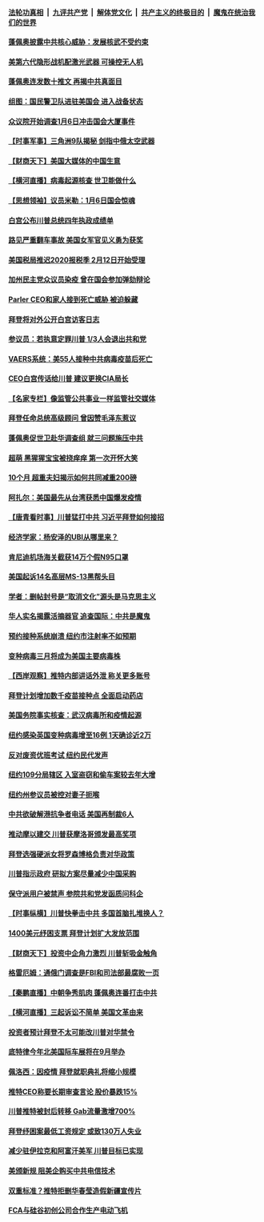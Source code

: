 

####  [法轮功真相](../../../../basic/blob/master/README.md?t=01171531) &nbsp;|&nbsp; [九评共产党](../../../../9ping.md/blob/master/README.md?t=01171531) &nbsp;|&nbsp; [解体党文化](../../../../jtdwh.md/blob/master/README.md?t=01171531)  &nbsp;|&nbsp; [共产主义的终极目的](../../../../gczydzjmd.md/blob/master/README.md?t=01171531) &nbsp;|&nbsp; [魔鬼在统治我们的世界](../../../../mgztzwmdsj.md/blob/master/README.md?t=01171531) 

#### [蓬佩奥披露中共核心威胁：发展核武不受约束](../pages/nsc412/n12678091.md?t=01171531) 

#### [美第六代隐形战机配激光武器 可操控无人机](../pages/nsc412/n12682308.md?t=01171531) 

#### [蓬佩奥连发数十推文 再揭中共真面目](../pages/nsc412/n12693032.md?t=01171531) 

#### [组图：国民警卫队进驻美国会 进入战备状态](../pages/nsc412/n12692946.md?t=01171531) 

#### [众议院开始调查1月6日冲击国会大厦事件](../pages/nsc412/n12692893.md?t=01171531) 

#### [【时事军事】三角洲9队揭秘 剑指中俄太空武器](../pages/nsc412/n12691202.md?t=01171531) 

#### [【财商天下】美国大媒体的中国生意](../pages/nsc412/n12692517.md?t=01171531) 

#### [【横河直播】病毒起源核查 世卫能做什么](../pages/nsc412/n12692894.md?t=01171531) 

#### [【思想领袖】议员米勒：1月6日国会惊魂](../pages/nsc412/n12691801.md?t=01171531) 

#### [白宫公布川普总统四年执政成绩单](../pages/nsc412/n12692745.md?t=01171531) 

#### [路见严重翻车事故 美国女军官见义勇为获奖](../pages/nsc412/n12692241.md?t=01171531) 

#### [美国税局推迟2020报税季 2月12日开始受理](../pages/nsc412/n12692731.md?t=01171531) 

#### [加州民主党众议员染疫 曾在国会参加弹劾辩论](../pages/nsc412/n12692674.md?t=01171531) 

#### [Parler CEO和家人接到死亡威胁 被迫躲藏](../pages/nsc412/n12692503.md?t=01171531) 

#### [拜登将对外公开白宫访客日志](../pages/nsc412/n12692590.md?t=01171531) 

#### [参议员：若执意定罪川普 1/3人会退出共和党](../pages/nsc412/n12692400.md?t=01171531) 

#### [VAERS系统：美55人接种中共病毒疫苗后死亡](../pages/nsc412/n12692390.md?t=01171531) 

#### [CEO白宫传话给川普 建议更换CIA局长](../pages/nsc412/n12691686.md?t=01171531) 

#### [【名家专栏】像监管公共事业一样监管社交媒体](../pages/nsc412/n12692234.md?t=01171531) 

#### [拜登任命总统高级顾问 曾因赞毛泽东惹议](../pages/nsc412/n12692157.md?t=01171531) 

#### [蓬佩奥促世卫赴华调查组 就三问题施压中共](../pages/nsc412/n12692257.md?t=01171531) 

#### [超萌 黑猩猩宝宝被挠痒痒 第一次开怀大笑](../pages/nsc412/n12692079.md?t=01171531) 

#### [10个月 超重夫妇揭示如何共同减重200磅](../pages/nsc412/n12690528.md?t=01171531) 

#### [阿扎尔：美国最先从台湾获悉中国爆发疫情](../pages/nsc412/n12692038.md?t=01171531) 

#### [【唐青看时事】川普猛打中共 习近平拜登如何接招](../pages/nsc412/n12691985.md?t=01171531) 

#### [经济学家：杨安泽的UBI从哪里来？](../pages/nsc412/n12691721.md?t=01171531) 

#### [肯尼迪机场海关截获14万个假N95口罩](../pages/nsc412/n12691733.md?t=01171531) 

#### [美国起诉14名高层MS-13黑帮头目](../pages/nsc412/n12691730.md?t=01171531) 

#### [学者：删帖封号是“取消文化”源头是马克思主义](../pages/nsc412/n12691727.md?t=01171531) 

#### [华人实名揭露活摘器官 追查国际：中共是魔鬼](../pages/nsc412/n12691724.md?t=01171531) 

#### [预约接种系统崩溃 纽约市注射率不如预期](../pages/nsc412/n12691791.md?t=01171531) 

#### [变种病毒三月将成为美国主要病毒株](../pages/nsc412/n12691777.md?t=01171531) 

#### [【西岸观察】推特内部讲话外泄 称关更多账号](../pages/nsc412/n12691519.md?t=01171531) 

#### [拜登计划增加数千疫苗接种点 全面启动药店](../pages/nsc412/n12691854.md?t=01171531) 

#### [美国务院事实核查：武汉病毒所和疫情起源](../pages/nsc412/n12691560.md?t=01171531) 

#### [纽约感染英国变种病毒增至16例 1天确诊近2万](../pages/nsc412/n12691786.md?t=01171531) 

#### [反对废资优班考试 纽约民代发声](../pages/nsc412/n12691788.md?t=01171531) 

#### [纽约109分局辖区 入室盗窃和偷车案较去年大增](../pages/nsc412/n12691794.md?t=01171531) 

#### [纽约州参议员被控对妻子扼喉](../pages/nsc412/n12691771.md?t=01171531) 

#### [中共欲破解港抗争者电话 美国再制裁6人](../pages/nsc412/n12691678.md?t=01171531) 

#### [推动摩以建交 川普获摩洛哥颁发最高奖项](../pages/nsc412/n12691687.md?t=01171531) 

#### [拜登选强硬派女将罗森博格负责对华政策](../pages/nsc412/n12691172.md?t=01171531) 

#### [川普指示政府 研拟方案尽量减少中国采购](../pages/nsc412/n12691576.md?t=01171531) 

#### [保守派用户被禁声 参院共和党发函质问科企](../pages/nsc412/n12691486.md?t=01171531) 

#### [【时事纵横】川普快拳击中共 多国首脑扎堆换人？](../pages/nsc412/n12691424.md?t=01171531) 

#### [1400美元纾困支票 拜登计划扩大发放范围](../pages/nsc412/n12691393.md?t=01171531) 

#### [【财商天下】投资中企角力激烈 川普斩吸金触角](../pages/nsc412/n12691086.md?t=01171531) 

#### [格雷厄姆：通俄门调查是FBI和司法部最腐败一页](../pages/nsc412/n12691363.md?t=01171531) 

#### [【秦鹏直播】中朝争秀肌肉 蓬佩奥连番打击中共](../pages/nsc412/n12691451.md?t=01171531) 

#### [【横河直播】三起诉讼不简单 美国文革由来](../pages/nsc412/n12691478.md?t=01171531) 

#### [投资者预计拜登不太可能改川普对华禁令](../pages/nsc412/n12690948.md?t=01171531) 

#### [底特律今年北美国际车展将在9月举办](../pages/nsc412/n12691106.md?t=01171531) 

#### [佩洛西：因疫情 拜登就职典礼将缩小规模](../pages/nsc412/n12691299.md?t=01171531) 

#### [推特CEO称要长期审查言论 股价暴跌15%](../pages/nsc412/n12691278.md?t=01171531) 

#### [川普推特被封后转移 Gab流量激增700%](../pages/nsc412/n12689477.md?t=01171531) 

#### [拜登纾困案最低工资规定 或致130万人失业](../pages/nsc412/n12691054.md?t=01171531) 

#### [减少驻伊拉克和阿富汗美军 川普目标已实现](../pages/nsc412/n12691161.md?t=01171531) 

#### [美颁新规 阻美企购买中共电信技术](../pages/nsc412/n12691107.md?t=01171531) 

#### [双重标准？推特拒删华春莹造假新疆宣传片](../pages/nsc412/n12690914.md?t=01171531) 

#### [FCA与硅谷初创公司合作生产电动飞机](../pages/nsc412/n12691097.md?t=01171531) 

